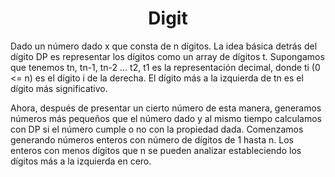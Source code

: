 <h1 align="center"> Digit </h1>

Dado un número dado x que consta de n dígitos. La idea básica detrás del dígito DP es representar los dígitos como un array de dígitos t. Supongamos que tenemos tn, tn-1, tn-2 ... t2, t1 es la representación decimal, donde ti (0 <= n) es el dígito i de la derecha. El dígito más a la izquierda de tn es el dígito más significativo.

Ahora, después de presentar un cierto número de esta manera, generamos números más pequeños que el número dado y al mismo tiempo calculamos con DP si el número cumple o no con la propiedad dada. Comenzamos generando números enteros con número de dígitos de 1 hasta n. Los enteros con menos dígitos que n se pueden analizar estableciendo los dígitos más a la izquierda en cero.
